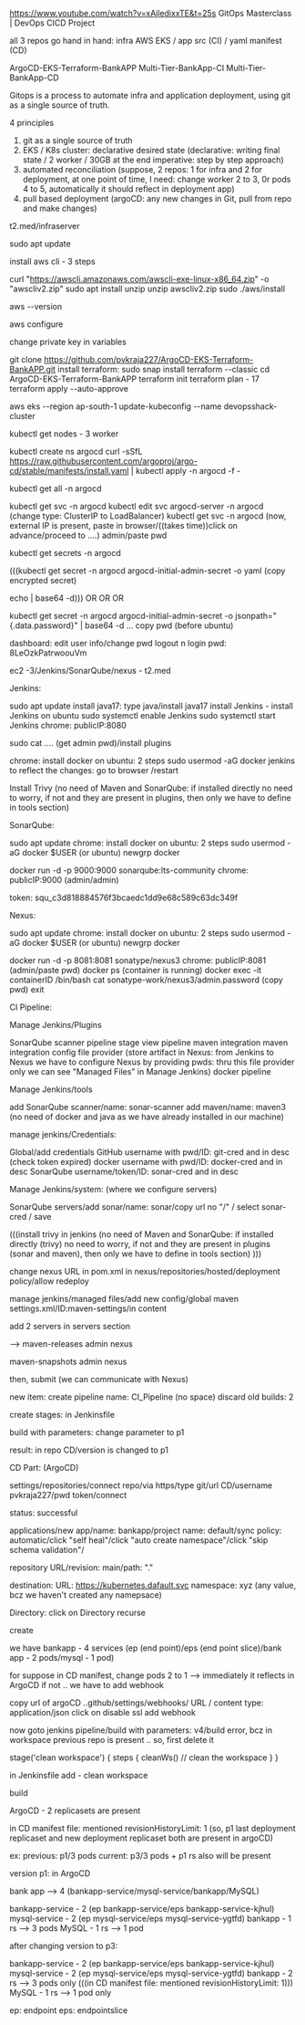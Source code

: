 https://www.youtube.com/watch?v=xAjledixxTE&t=25s
GitOps Masterclass | DevOps CICD Project

all 3 repos go hand in hand: infra AWS EKS / app src (CI) / yaml manifest (CD)

ArgoCD-EKS-Terraform-BankAPP
Multi-Tier-BankApp-CI 
Multi-Tier-BankApp-CD

Gitops is a process to automate infra and application deployment, using git as a single source of truth.

4 principles

1. git as a single source of truth
2. EKS / K8s cluster: declarative desired state 
(declarative: writing final state / 2 worker / 30GB at the end
imperative: step by step approach)
3. automated reconciliation (suppose, 2 repos: 1 for infra and 2 for deployment, at one point of time, I need: change worker 2 to 3, 0r pods 4 to 5, automatically it should reflect in deployment app)
4. pull based deployment (argoCD: any new changes in Git, pull from repo and make changes)


t2.med/infraserver

sudo apt update

install aws cli - 3 steps

curl "https://awscli.amazonaws.com/awscli-exe-linux-x86_64.zip" -o "awscliv2.zip"
sudo apt install unzip
unzip awscliv2.zip 
sudo ./aws/install

aws --version

aws configure

change private key in variables

git clone https://github.com/pvkraja227/ArgoCD-EKS-Terraform-BankAPP.git
install terraform: sudo snap install terraform --classic
cd ArgoCD-EKS-Terraform-BankAPP
terraform init
terraform plan - 17
terraform apply --auto-approve

aws eks --region ap-south-1 update-kubeconfig --name devopsshack-cluster

kubectl get nodes - 3 worker

kubectl create ns argocd
curl -sSfL https://raw.githubusercontent.com/argoproj/argo-cd/stable/manifests/install.yaml | kubectl apply -n argocd -f -

kubectl get all -n argocd

kubectl get svc -n argocd
kubectl edit svc argocd-server -n argocd (change type: ClusterIP to LoadBalancer)
kubectl get svc -n argocd (now, external IP is present, paste in browser/((takes time))click on advance/proceed to ....) admin/paste pwd

kubectl get secrets -n argocd


(((kubectl get secret -n argocd argocd-initial-admin-secret -o yaml (copy encrypted secret)

echo <encrypted secret> | base64 -d)))  OR OR OR

kubectl get secret -n argocd argocd-initial-admin-secret -o jsonpath="{.data.password}" | base64 -d ... copy pwd (before ubuntu)

dashboard: edit user info/change pwd logout n login
pwd: 8LeOzkPatrwoouVm


ec2 -3/Jenkins/SonarQube/nexus - t2.med


Jenkins:

sudo apt update
install java17: type java/install java17
install Jenkins - install Jenkins on ubuntu
sudo systemctl enable Jenkins
sudo systemctl start Jenkins
chrome: publicIP:8080

sudo cat .... (get admin pwd)/install plugins

chrome: install docker on ubuntu: 2 steps
sudo usermod -aG docker jenkins
to reflect the changes: go to browser /restart

Install Trivy
(no need of Maven and SonarQube: if installed directly no need to worry, if not and they are present in plugins, then only we have to define in tools section)

SonarQube:

sudo apt update
chrome: install docker on ubuntu: 2 steps
sudo usermod -aG docker $USER (or ubuntu)
newgrp docker

docker run -d -p 9000:9000 sonarqube:lts-community
chrome: publicIP:9000 (admin/admin)

token: squ_c3d818884576f3bcaedc1dd9e68c589c63dc349f

Nexus:

sudo apt update
chrome: install docker on ubuntu: 2 steps
sudo usermod -aG docker $USER (or ubuntu)
newgrp docker

docker run -d -p 8081:8081 sonatype/nexus3
chrome: publicIP:8081 (admin/paste pwd)
docker ps (container is running)
docker exec -it containerID /bin/bash
cat sonatype-work/nexus3/admin.password (copy pwd)
exit


CI Pipeline:

Manage Jenkins/Plugins

SonarQube scanner
pipeline stage view
pipeline maven integration
maven integration
config file provider (store artifact in Nexus: from Jenkins to Nexus we have to configure Nexus by providing pwds: thru this file provider only we can see "Managed Files" in Manage Jenkins)
docker pipeline

Manage Jenkins/tools

add SonarQube scanner/name: sonar-scanner
add maven/name: maven3
(no need of docker and java as we have already installed in our machine)

manage jenkins/Credentials:

Global/add credentials
GitHub username with pwd/ID: git-cred and in desc (check token expired)
docker username with pwd/ID: docker-cred and in desc
SonarQube username/token/ID: sonar-cred and in desc

Manage Jenkins/system: (where we configure servers)

SonarQube servers/add sonar/name: sonar/copy url no "/"  / select sonar-cred / save

(((install trivy in jenkins
(no need of Maven and SonarQube: if installed directly (trivy) no need to worry, if not and they are present in plugins (sonar and maven), then only we have to define in tools section) )))

change nexus URL in pom.xml
in nexus/repositories/hosted/deployment policy/allow redeploy

manage jenkins/managed files/add new config/global maven settings.xml/ID:maven-settings/in content

add 2 servers in servers section

-->
<server>
	<id>maven-releases</id>
      	<username>admin</username>
      	<password>nexus</password>
</server>
	
<server>
      	<id>maven-snapshots</id>
      	<username>admin</username>
      	<password>nexus</password>
</server>

then, submit (we can communicate with Nexus)

new item: create pipeline
name: CI_Pipeline (no space)
discard old builds: 2

create stages: in Jenkinsfile


build with parameters: change parameter to p1

result: in repo CD/version is changed to p1

CD Part: (ArgoCD)

settings/repositories/connect repo/via https/type git/url CD/username pvkraja227/pwd token/connect

status: successful

applications/new app/name: bankapp/project name: default/sync policy: automatic/click "self heal"/click "auto create namespace"/click "skip schema validation"/

repository URL/revision: main/path: "." 

destination: URL: https://kubernetes.dafault.svc
namespace: xyz (any value, bcz we haven't created any namepsace)

Directory: click on Directory recurse

create

we have bankapp - 4 services (ep (end point)/eps (end point slice)/bank app - 2 pods/mysql - 1 pod)

for suppose in CD manifest, change pods 2 to 1 --> immediately it reflects in ArgoCD if not .. we have to add webhook

copy url of argoCD ..github/settings/webhooks/
URL / content type: application/json
click on disable ssl
add webhook


now goto jenkins pipeline/build with parameters: v4/build
error, bcz in workspace previous repo is present .. so, first delete it

stage('clean workspace') {
steps {
cleanWs() // clean the workspace
}
}

in Jenkinsfile add - clean workspace

build

ArgoCD - 2 replicasets are present

in CD manifest file: mentioned revisionHistoryLimit: 1 
(so, p1 last deployment replicaset and new deployment replicaset both are present in argoCD)

ex: 
previous: p1/3 pods
current: p3/3 pods + p1 rs also will be present

version p1: in ArgoCD

bank app --> 4 (bankapp-service/mysql-service/bankapp/MySQL)

bankapp-service - 2 (ep bankapp-service/eps bankapp-service-kjhul)
mysql-service - 2 (ep mysql-service/eps mysql-service-ygtfd)
bankapp - 1 rs --> 3 pods
MySQL - 1 rs --> 1 pod

after changing version to p3:

bankapp-service - 2 (ep bankapp-service/eps bankapp-service-kjhul)
mysql-service - 2 (ep mysql-service/eps mysql-service-ygtfd)
bankapp - 2 rs --> 3 pods only
(((in CD manifest file: mentioned revisionHistoryLimit: 1)))
MySQL - 1 rs --> 1 pod only

ep: endpoint
eps: endpointslice
